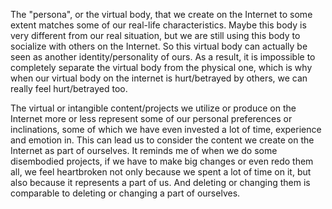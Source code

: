 The "persona", or the virtual body, that we create on the Internet to some extent matches some of our real-life characteristics. Maybe this body is very different from our real situation, but we are still using this body to socialize with others on the Internet. So this virtual body can actually be seen as another identity/personality of ours. As a result, it is impossible to completely separate the virtual body from the physical one, which is why when our virtual body on the internet is hurt/betrayed by others, we can really feel hurt/betrayed too.

The virtual or intangible content/projects we utilize or produce on the Internet more or less represent some of our personal preferences or inclinations, some of which we have even invested a lot of time, experience and emotion in. This can lead us to consider the content we create on the Internet as part of ourselves. It reminds me of when we do some disembodied projects, if we have to make big changes or even redo them all, we feel heartbroken not only because we spent a lot of time on it, but also because it represents a part of us. And deleting or changing them is comparable to deleting or changing a part of ourselves.
